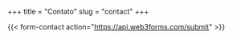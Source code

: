 +++
title = "Contato"
slug = "contact"
+++

{{< form-contact action="https://api.web3forms.com/submit" >}}
